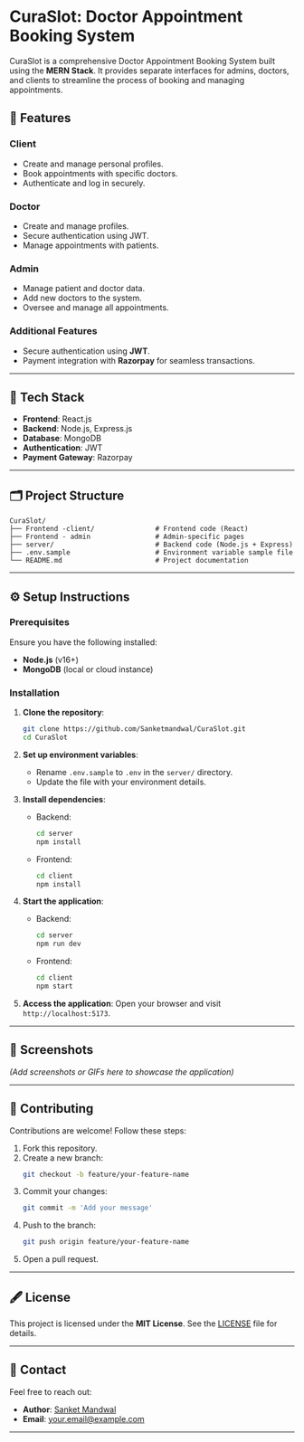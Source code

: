 # CuraSlot: Doctor Appointment Booking System

CuraSlot is a comprehensive Doctor Appointment Booking System built using the **MERN Stack**. It provides separate interfaces for admins, doctors, and clients to streamline the process of booking and managing appointments.

## 🚀 Features

### Client
- Create and manage personal profiles.
- Book appointments with specific doctors.
- Authenticate and log in securely.

### Doctor
- Create and manage profiles.
- Secure authentication using JWT.
- Manage appointments with patients.

### Admin
- Manage patient and doctor data.
- Add new doctors to the system.
- Oversee and manage all appointments.

### Additional Features
- Secure authentication using **JWT**.
- Payment integration with **Razorpay** for seamless transactions.

---

## 🔧 Tech Stack

- **Frontend**: React.js
- **Backend**: Node.js, Express.js
- **Database**: MongoDB
- **Authentication**: JWT
- **Payment Gateway**: Razorpay

---

## 🗂 Project Structure

```
CuraSlot/
├── Frontend -client/               # Frontend code (React)
├── Frontend - admin                # Admin-specific pages
├── server/                         # Backend code (Node.js + Express)
├── .env.sample                     # Environment variable sample file
└── README.md                       # Project documentation
```

---

## ⚙️ Setup Instructions

### Prerequisites
Ensure you have the following installed:
- **Node.js** (v16+)
- **MongoDB** (local or cloud instance)

### Installation

1. **Clone the repository**:
   ```bash
   git clone https://github.com/Sanketmandwal/CuraSlot.git
   cd CuraSlot
   ```

2. **Set up environment variables**:
   - Rename `.env.sample` to `.env` in the `server/` directory.
   - Update the file with your environment details.

3. **Install dependencies**:
   - Backend:
     ```bash
     cd server
     npm install
     ```
   - Frontend:
     ```bash
     cd client
     npm install
     ```

4. **Start the application**:
   - Backend:
     ```bash
     cd server
     npm run dev
     ```
   - Frontend:
     ```bash
     cd client
     npm start
     ```

5. **Access the application**:
   Open your browser and visit `http://localhost:5173`.

---

## 🎨 Screenshots

*(Add screenshots or GIFs here to showcase the application)*

---

## 🤝 Contributing

Contributions are welcome! Follow these steps:
1. Fork this repository.
2. Create a new branch:
   ```bash
   git checkout -b feature/your-feature-name
   ```
3. Commit your changes:
   ```bash
   git commit -m 'Add your message'
   ```
4. Push to the branch:
   ```bash
   git push origin feature/your-feature-name
   ```
5. Open a pull request.

---

## 🖋️ License

This project is licensed under the **MIT License**. See the [LICENSE](LICENSE) file for details.

---

## 📧 Contact

Feel free to reach out:
- **Author**: [Sanket Mandwal](https://github.com/Sanketmandwal)
- **Email**: your.email@example.com

---
